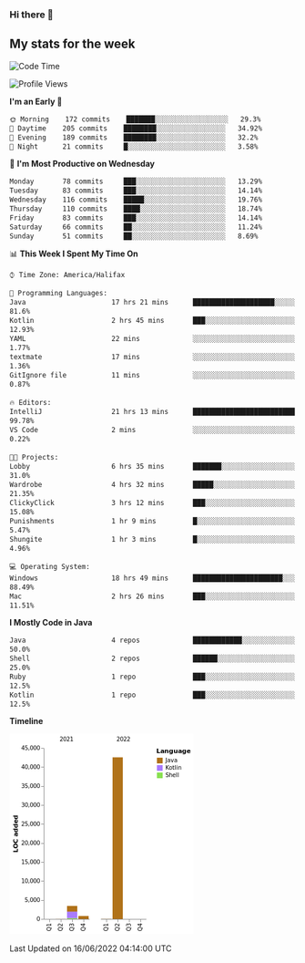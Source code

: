 ### Hi there 👋

## My stats for the week
<!--START_SECTION:waka-->
![Code Time](http://img.shields.io/badge/Code%20Time-278%20hrs%2024%20mins-blue)

![Profile Views](http://img.shields.io/badge/Profile%20Views-0-blue)

**I'm an Early 🐤** 

```text
🌞 Morning    172 commits    ███████░░░░░░░░░░░░░░░░░░   29.3% 
🌆 Daytime    205 commits    ████████░░░░░░░░░░░░░░░░░   34.92% 
🌃 Evening    189 commits    ████████░░░░░░░░░░░░░░░░░   32.2% 
🌙 Night      21 commits     █░░░░░░░░░░░░░░░░░░░░░░░░   3.58%

```
📅 **I'm Most Productive on Wednesday** 

```text
Monday       78 commits     ███░░░░░░░░░░░░░░░░░░░░░░   13.29% 
Tuesday      83 commits     ███░░░░░░░░░░░░░░░░░░░░░░   14.14% 
Wednesday    116 commits    █████░░░░░░░░░░░░░░░░░░░░   19.76% 
Thursday     110 commits    ████░░░░░░░░░░░░░░░░░░░░░   18.74% 
Friday       83 commits     ███░░░░░░░░░░░░░░░░░░░░░░   14.14% 
Saturday     66 commits     ██░░░░░░░░░░░░░░░░░░░░░░░   11.24% 
Sunday       51 commits     ██░░░░░░░░░░░░░░░░░░░░░░░   8.69%

```


📊 **This Week I Spent My Time On** 

```text
⌚︎ Time Zone: America/Halifax

💬 Programming Languages: 
Java                     17 hrs 21 mins      ████████████████████░░░░░   81.6% 
Kotlin                   2 hrs 45 mins       ███░░░░░░░░░░░░░░░░░░░░░░   12.93% 
YAML                     22 mins             ░░░░░░░░░░░░░░░░░░░░░░░░░   1.77% 
textmate                 17 mins             ░░░░░░░░░░░░░░░░░░░░░░░░░   1.36% 
GitIgnore file           11 mins             ░░░░░░░░░░░░░░░░░░░░░░░░░   0.87%

🔥 Editors: 
IntelliJ                 21 hrs 13 mins      █████████████████████████   99.78% 
VS Code                  2 mins              ░░░░░░░░░░░░░░░░░░░░░░░░░   0.22%

🐱‍💻 Projects: 
Lobby                    6 hrs 35 mins       ███████░░░░░░░░░░░░░░░░░░   31.0% 
Wardrobe                 4 hrs 32 mins       █████░░░░░░░░░░░░░░░░░░░░   21.35% 
ClickyClick              3 hrs 12 mins       ███░░░░░░░░░░░░░░░░░░░░░░   15.08% 
Punishments              1 hr 9 mins         █░░░░░░░░░░░░░░░░░░░░░░░░   5.47% 
Shungite                 1 hr 3 mins         █░░░░░░░░░░░░░░░░░░░░░░░░   4.96%

💻 Operating System: 
Windows                  18 hrs 49 mins      ██████████████████████░░░   88.49% 
Mac                      2 hrs 26 mins       ███░░░░░░░░░░░░░░░░░░░░░░   11.51%

```

**I Mostly Code in Java** 

```text
Java                     4 repos             ████████████░░░░░░░░░░░░░   50.0% 
Shell                    2 repos             ██████░░░░░░░░░░░░░░░░░░░   25.0% 
Ruby                     1 repo              ███░░░░░░░░░░░░░░░░░░░░░░   12.5% 
Kotlin                   1 repo              ███░░░░░░░░░░░░░░░░░░░░░░   12.5%

```


**Timeline**

![Chart not found](https://raw.githubusercontent.com/lyndseyy/lyndseyy/main/charts/bar_graph.png) 


 Last Updated on 16/06/2022 04:14:00 UTC
<!--END_SECTION:waka-->